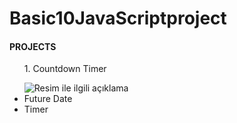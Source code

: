 # Basic10JavaScriptproject
<h4>PROJECTS</h4>

<ul>
  <p>1. Countdown Timer </p>
 <img src="Screenshot (178).png" alt="Resim ile ilgili açıklama">
  <li>Future Date</li>
  <li>Timer</li>
  

</ul>
